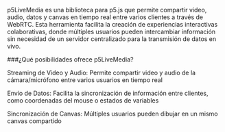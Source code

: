 p5LiveMedia es una biblioteca para p5.js que permite compartir video, audio, datos y canvas en tiempo real entre varios clientes a través de WebRTC. Esta herramienta facilita la creación de experiencias interactivas colaborativas, donde múltiples usuarios pueden intercambiar información sin necesidad de un servidor centralizado para la transmisión de datos en vivo.


###¿Qué posibilidades ofrece p5LiveMedia?

Streaming de Video y Audio: Permite compartir video y audio de la cámara/micrófono entre varios usuarios en tiempo real

Envío de Datos: Facilita la sincronización de información entre clientes, como coordenadas del mouse o estados de variables

Sincronización de Canvas: Múltiples usuarios pueden dibujar en un mismo canvas compartido


